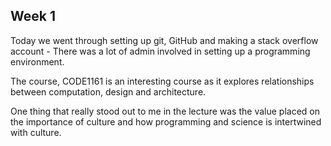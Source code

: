 ## Week 1

Today we went through setting up git, GitHub and making a stack overflow account - There was a lot of admin involved in setting up a programming environment.

The course, CODE1161 is an interesting course as it explores relationships between computation, design and architecture.

One thing that really stood out to me in the lecture was the value placed on the importance of culture and how programming and science is intertwined with culture.
